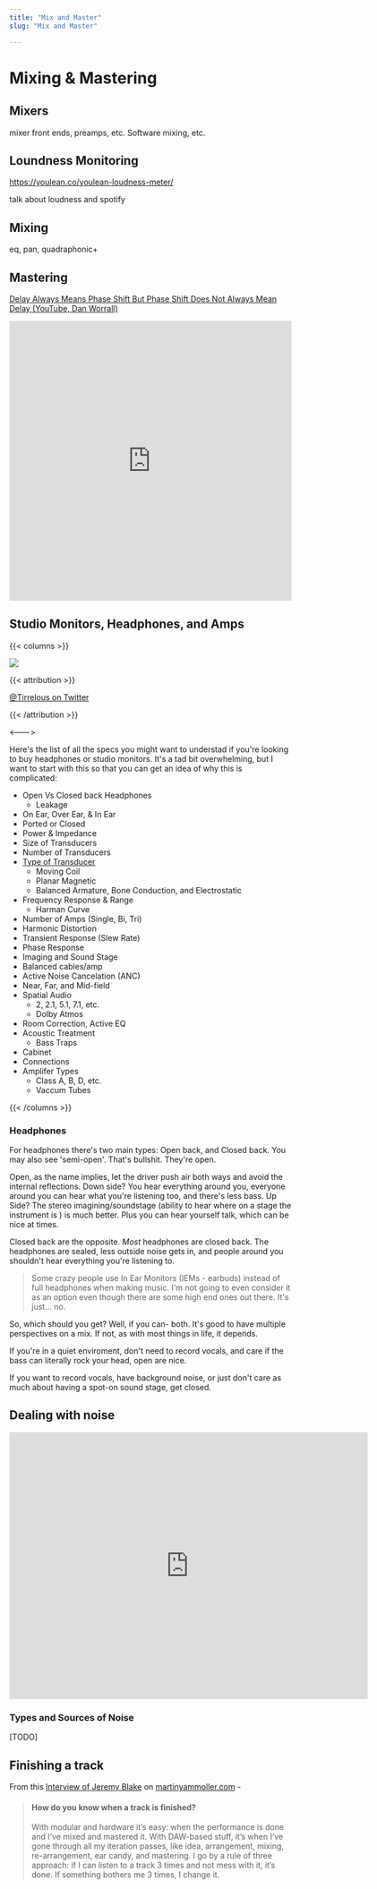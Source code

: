 ```yaml
---
title: "Mix and Master"
slug: "Mix and Master"

---
```


# Mixing & Mastering

## Mixers

mixer front ends, preamps, etc. Software mixing, etc.

## Loundness Monitoring

https://youlean.co/youlean-loudness-meter/

talk about loudness and spotify

## Mixing

eq, pan, quadraphonic+

## Mastering

[Delay Always Means Phase Shift But Phase Shift Does Not Always Mean Delay (YouTube, Dan Worrall)](https://youtu.be/H3ZyaXgTqjM)

<iframe width="100%" height="500" src="https://www.youtube.com/embed/s6Bo9VN4z3w" frameborder="0" allow="accelerometer; autoplay; clipboard-write; encrypted-media; gyroscope; picture-in-picture" allowfullscreen></iframe>

## Studio Monitors, Headphones, and Amps

{{< columns >}}

![](https://pbs.twimg.com/media/Dzobc0wWoAAQuJ8?format=jpg&name=large)

{{< attribution >}}

[@Tirrelous on Twitter](https://twitter.com/Tirrelous/status/1097219650868396032/photo/1)

{{< /attribution >}}

<--->

Here's the list of all the specs you might want to understad if you're looking to buy headphones or studio monitors. It's a tad bit overwhelming, but I want to start with this so that you can get an idea of why this is complicated:

* Open Vs Closed back Headphones
  * Leakage
* On Ear, Over Ear, & In Ear
* Ported or Closed
* Power & Impedance
* Size of Transducers
* Number of Transducers
* [Type of Transducer](https://www.headphonesty.com/2017/04/5-types-headphone-drivers-know/)
  * Moving Coil
  * Planar Magnetic
  * Balanced Armature, Bone Conduction, and Electrostatic
* Frequency Response & Range
  * Harman Curve
* Number of Amps (Single, Bi, Tri)
* Harmonic Distortion
* Transient Response (Slew Rate)
* Phase Response
* Imaging and Sound Stage
* Balanced cables/amp
* Active Noise Cancelation (ANC)
* Near, Far, and Mid-field
* Spatial Audio
  * 2, 2.1, 5.1, 7.1, etc.
  * Dolby Atmos
* Room Correction, Active EQ
* Acoustic Treatment
  * Bass Traps
* Cabinet
* Connections
* Amplifer Types
  * Class A, B, D, etc.
  * Vaccum Tubes

{{< /columns >}}

### Headphones

For headphones there's two main types: Open back, and Closed back. You may also see 'semi-open'. That's bullshit. They're open.

Open, as the name implies, let the driver push air both ways and avoid the internal reflections. Down side? You hear everything around you, everyone around you can hear what you're listening too, and there's less bass. Up Side? The stereo imagining/soundstage (ability to hear where on a stage the instrument is ) is much better. Plus you can hear yourself talk, which can be nice at times.

Closed back are the opposite. *Most* headphones are closed back. The headphones are sealed, less outside noise gets in, and people around you shouldn't hear everything you're listening to.

> Some crazy people use In Ear Monitors (IEMs - earbuds) instead of full headphones when making music. I'm not going to even consider it as an option even though there are some high end ones out there. It's just... no.

So, which should you get? Well, if you can- both. It's good to have multiple perspectives on a mix. If not, as with most things in life, it depends.

If you're in a quiet enviroment, don't need to record vocals, and care if the bass can literally rock your head, open are nice.

If you want to record vocals, have background noise, or just don't care as much about having a spot-on sound stage, get closed.

## Dealing with noise

<iframe id="reddit-embed" src="https://www.redditmedia.com/r/iiiiiiitttttttttttt/comments/o4kpj1/layer_one_first_always/?ref_source=embed&amp;ref=share&amp;embed=true&amp;theme=dark" sandbox="allow-scripts allow-same-origin allow-
popups" style="border: none;" height="477" width="640" scrolling="no"></iframe>

### Types and Sources of Noise

[TODO]

## Finishing a track

From this [Interview of Jeremy Blake](http://martinyammoller.com/9oddquestionsformusicgearjunkies/red-means-recording-jeremy-blake/) on [martinyammoller.com](http://martinyammoller.com) -

> #### **How do you know when a track is finished?**
>
> With modular and hardware it’s easy: when the performance is done and I’ve mixed and mastered it. With DAW-based stuff, it’s when I’ve gone through all my iteration passes, like idea, arrangement, mixing, re-arrangement, ear candy, and mastering. I go by a rule of three approach: if I can listen to a track 3 times and not mess with it, it’s done. If something bothers me 3 times, I change it.